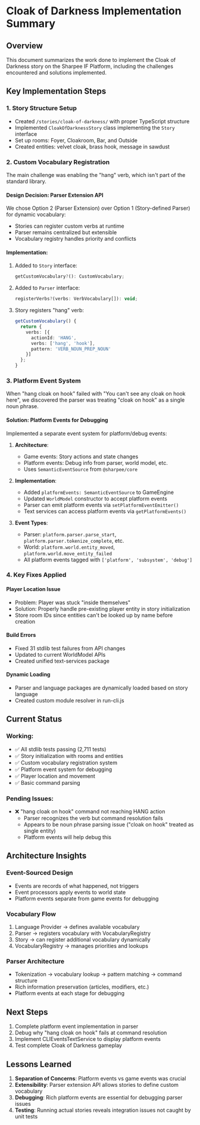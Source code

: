# Cloak of Darkness Implementation Summary

## Overview
This document summarizes the work done to implement the Cloak of Darkness story on the Sharpee IF Platform, including the challenges encountered and solutions implemented.

## Key Implementation Steps

### 1. Story Structure Setup
- Created `/stories/cloak-of-darkness/` with proper TypeScript structure
- Implemented `CloakOfDarknessStory` class implementing the `Story` interface
- Set up rooms: Foyer, Cloakroom, Bar, and Outside
- Created entities: velvet cloak, brass hook, message in sawdust

### 2. Custom Vocabulary Registration
The main challenge was enabling the "hang" verb, which isn't part of the standard library.

#### Design Decision: Parser Extension API
We chose Option 2 (Parser Extension) over Option 1 (Story-defined Parser) for dynamic vocabulary:
- Stories can register custom verbs at runtime
- Parser remains centralized but extensible
- Vocabulary registry handles priority and conflicts

#### Implementation:
1. Added to `Story` interface:
   ```typescript
   getCustomVocabulary?(): CustomVocabulary;
   ```

2. Added to `Parser` interface:
   ```typescript
   registerVerbs?(verbs: VerbVocabulary[]): void;
   ```

3. Story registers "hang" verb:
   ```typescript
   getCustomVocabulary() {
     return {
       verbs: [{
         actionId: 'HANG',
         verbs: ['hang', 'hook'],
         pattern: 'VERB_NOUN_PREP_NOUN'
       }]
     };
   }
   ```

### 3. Platform Event System
When "hang cloak on hook" failed with "You can't see any cloak on hook here", we discovered the parser was treating "cloak on hook" as a single noun phrase.

#### Solution: Platform Events for Debugging
Implemented a separate event system for platform/debug events:

1. **Architecture**:
   - Game events: Story actions and state changes
   - Platform events: Debug info from parser, world model, etc.
   - Uses `SemanticEventSource` from `@sharpee/core`

2. **Implementation**:
   - Added `platformEvents: SemanticEventSource` to GameEngine
   - Updated `WorldModel` constructor to accept platform events
   - Parser can emit platform events via `setPlatformEventEmitter()`
   - Text services can access platform events via `getPlatformEvents()`

3. **Event Types**:
   - Parser: `platform.parser.parse_start`, `platform.parser.tokenize_complete`, etc.
   - World: `platform.world.entity_moved`, `platform.world.move_entity_failed`
   - All platform events tagged with `['platform', 'subsystem', 'debug']`

### 4. Key Fixes Applied

#### Player Location Issue
- Problem: Player was stuck "inside themselves"
- Solution: Properly handle pre-existing player entity in story initialization
- Store room IDs since entities can't be looked up by name before creation

#### Build Errors
- Fixed 31 stdlib test failures from API changes
- Updated to current WorldModel APIs
- Created unified text-services package

#### Dynamic Loading
- Parser and language packages are dynamically loaded based on story language
- Created custom module resolver in run-cli.js

## Current Status

### Working:
- ✅ All stdlib tests passing (2,711 tests)
- ✅ Story initialization with rooms and entities
- ✅ Custom vocabulary registration system
- ✅ Platform event system for debugging
- ✅ Player location and movement
- ✅ Basic command parsing

### Pending Issues:
- ❌ "hang cloak on hook" command not reaching HANG action
  - Parser recognizes the verb but command resolution fails
  - Appears to be noun phrase parsing issue ("cloak on hook" treated as single entity)
  - Platform events will help debug this

## Architecture Insights

### Event-Sourced Design
- Events are records of what happened, not triggers
- Event processors apply events to world state
- Platform events separate from game events for debugging

### Vocabulary Flow
1. Language Provider → defines available vocabulary
2. Parser → registers vocabulary with VocabularyRegistry
3. Story → can register additional vocabulary dynamically
4. VocabularyRegistry → manages priorities and lookups

### Parser Architecture
- Tokenization → vocabulary lookup → pattern matching → command structure
- Rich information preservation (articles, modifiers, etc.)
- Platform events at each stage for debugging

## Next Steps
1. Complete platform event implementation in parser
2. Debug why "hang cloak on hook" fails at command resolution
3. Implement CLIEventsTextService to display platform events
4. Test complete Cloak of Darkness gameplay

## Lessons Learned
1. **Separation of Concerns**: Platform events vs game events was crucial
2. **Extensibility**: Parser extension API allows stories to define custom vocabulary
3. **Debugging**: Rich platform events are essential for debugging parser issues
4. **Testing**: Running actual stories reveals integration issues not caught by unit tests